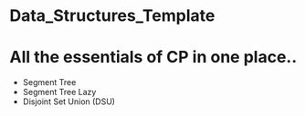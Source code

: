 # Data_Structures_Template
# All the essentials of CP in one place..

  *  Segment Tree
  *  Segment Tree Lazy
  *  Disjoint Set Union (DSU) 
